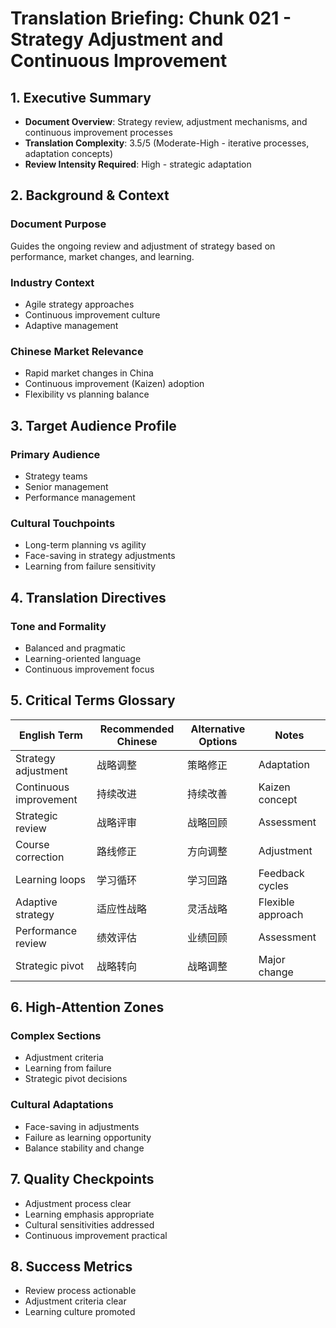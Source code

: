 # Translation Briefing: Chunk 021 - Strategy Adjustment and Continuous Improvement

## 1. Executive Summary
- **Document Overview**: Strategy review, adjustment mechanisms, and continuous improvement processes
- **Translation Complexity**: 3.5/5 (Moderate-High - iterative processes, adaptation concepts)
- **Review Intensity Required**: High - strategic adaptation

## 2. Background & Context

### Document Purpose
Guides the ongoing review and adjustment of strategy based on performance, market changes, and learning.

### Industry Context
- Agile strategy approaches
- Continuous improvement culture
- Adaptive management

### Chinese Market Relevance
- Rapid market changes in China
- Continuous improvement (Kaizen) adoption
- Flexibility vs planning balance

## 3. Target Audience Profile

### Primary Audience
- Strategy teams
- Senior management
- Performance management

### Cultural Touchpoints
- Long-term planning vs agility
- Face-saving in strategy adjustments
- Learning from failure sensitivity

## 4. Translation Directives

### Tone and Formality
- Balanced and pragmatic
- Learning-oriented language
- Continuous improvement focus

## 5. Critical Terms Glossary

| English Term | Recommended Chinese | Alternative Options | Notes |
| --- | --- | --- | --- |
| Strategy adjustment | 战略调整 | 策略修正 | Adaptation |
| Continuous improvement | 持续改进 | 持续改善 | Kaizen concept |
| Strategic review | 战略评审 | 战略回顾 | Assessment |
| Course correction | 路线修正 | 方向调整 | Adjustment |
| Learning loops | 学习循环 | 学习回路 | Feedback cycles |
| Adaptive strategy | 适应性战略 | 灵活战略 | Flexible approach |
| Performance review | 绩效评估 | 业绩回顾 | Assessment |
| Strategic pivot | 战略转向 | 战略调整 | Major change |

## 6. High-Attention Zones

### Complex Sections
- Adjustment criteria
- Learning from failure
- Strategic pivot decisions

### Cultural Adaptations
- Face-saving in adjustments
- Failure as learning opportunity
- Balance stability and change

## 7. Quality Checkpoints

- Adjustment process clear
- Learning emphasis appropriate
- Cultural sensitivities addressed
- Continuous improvement practical

## 8. Success Metrics

- Review process actionable
- Adjustment criteria clear
- Learning culture promoted